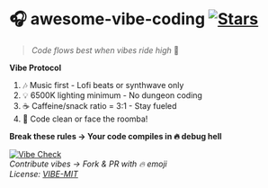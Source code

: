 # 🎧 awesome-vibe-coding [![Stars](https://img.shields.io/github/stars/barbarailymt/awesome-vibe-coding?color=f542e3)](https://github.com/yourname/awesome-vibe-coding)

> *Code flows best when vibes ride high* 🌊

**Vibe Protocol**  
1. 🎶 Music first - Lofi beats or synthwave only  
2. 💡 6500K lighting minimum - No dungeon coding  
3. ☕️ Caffeine/snack ratio = 3:1 - Stay fueled  
4. 🧹 Code clean or face the roomba!  

**Break these rules → Your code compiles in 🔥 debug hell**  

[![Vibe Check](https://img.shields.io/badge/Passed✅-Vibe%20Check-brightgreen)](https://discord.gg/your-invite)  
*Contribute vibes → Fork & PR with 🔥 emoji*  
*License: [VIBE-MIT](LICENSE)*  